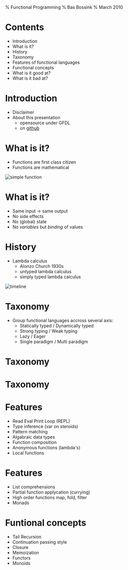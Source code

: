 % Functional Programming
% Bas Bossink
% March 2010

# Contents

- Introduction
- What is it?
- History
- Taxonomy
- Features of functional languages
- Functional concepts
- What is it good at?
- What is it bad at?

# Introduction

- Disclaimer
- About this presentation
    + opensource under GFDL
    + on [github][gh]

[gh]: http://github.com/basbossink/presentations "Presentations on github"

# What is it?

- Functions are first class citizen
- Functions are mathematical  

![simple function](/parabola.png "A simple function")

# What is it?

- Same input -> same output
- No side effects
- No (global) state
- No *variables* but *binding* of values

# History

- Lambda calculus 
    + Alonzo Church 1930s
    + untyped lambda calculus
    + simply typed lambda calculus  

![timeline](/languages.png "Abbreviated genealogy of functional programming languages")

# Taxonomy

- Group functional languages accross several axis:
    + Statically typed / Dynamically typed
    + Strong typing / Weak typing
    + Lazy / Eager
    + Single paradigm / Multi paradigm

# Taxonomy

<object data="/dynamic-static-strong-weak.svg" type="image/svg+xml"/>

# Taxonomy 

<object data="/lazy-eager-single-multi.svg" type="image/svg+xml"/>

# Features

- Read Eval Print Loop (REPL)
- Type inference (var on steroids)
- Pattern matching
- Algabraic data types
- Function composition
- Anonymous functions (lambda's)
- Local functions

# Features

- List comprehensions
- Partial function applycation (currying)
- High order functions map, fold, filter
- Monads

# Funtional concepts

- Tail Recursion
- Continuation passing style
- Closure
- Memoization
- Functors
- Monoids
